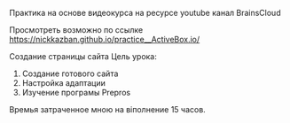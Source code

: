 Практика на основе видеокурса на ресурсе youtube канал BrainsCloud

Просмотреть возможно по ссылке <br>
https://nickkazban.github.io/practice__ActiveBox.io/

Создание страницы сайта
 Цель урока:
 1. Создание готового сайта 
 2. Настройка адаптации 
 3. Изучение програмы Prepros



Времья затраченное мною на віполнение 15 часов.

